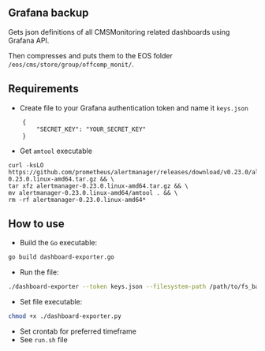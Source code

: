 ## Grafana backup
Gets json definitions of all CMSMonitoring related dashboards using Grafana API.

Then compresses and puts them to the EOS folder `/eos/cms/store/group/offcomp_monit/`.


## Requirements
- Create file to your Grafana authentication token and name it `keys.json`

```
    {
        "SECRET_KEY": "YOUR_SECRET_KEY"
    }
```

- Get `amtool` executable
```
curl -ksLO https://github.com/prometheus/alertmanager/releases/download/v0.23.0/alertmanager-0.23.0.linux-amd64.tar.gz && \
tar xfz alertmanager-0.23.0.linux-amd64.tar.gz && \
mv alertmanager-0.23.0.linux-amd64/amtool . && \
rm -rf alertmanager-0.23.0.linux-amd64*
```

## How to use
- Build the `Go` executable:
```sh
go build dashboard-exporter.go
```
- Run the file:
```sh
./dashboard-exporter --token keys.json --filesystem-path /path/to/fs_backup/
```
- Set file executable:
```sh
chmod +x ./dashboard-exporter.py
```
- Set crontab for preferred timeframe
- See `run.sh` file